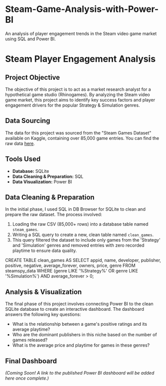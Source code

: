 # Steam-Game-Analysis-with-Power-BI
An analysis of player engagement trends in the Steam video game market using SQL and Power BI.
# Steam Player Engagement Analysis

## Project Objective
The objective of this project is to act as a market research analyst for a hypothetical game studio (Rhinogames). By analyzing the Steam video game market, this project aims to identify key success factors and player engagement drivers for the popular Strategy & Simulation genres.

## Data Sourcing
The data for this project was sourced from the "Steam Games Dataset" available on Kaggle, containing over 85,000 game entries. You can find the raw data [here](https://www.kaggle.com/datasets/fronkongames/steam-games-dataset).

## Tools Used
* **Database:** SQLite
* **Data Cleaning & Preparation:** SQL
* **Data Visualization:** Power BI

## Data Cleaning & Preparation
In the initial phase, I used SQL in DB Browser for SQLite to clean and prepare the raw dataset. The process involved:
1.  Loading the raw CSV (85,000+ rows) into a database table named `steam_games`.
2.  Writing a SQL query to create a new, clean table named `clean_games`.
3.  This query filtered the dataset to include only games from the 'Strategy' and 'Simulation' genres and removed entries with zero recorded playtime to ensure data quality.

CREATE TABLE clean_games AS
SELECT
    appid,
    name,
    developer,
    publisher,
    positive,
    negative,
    average_forever,
    owners,
    price,
    genre
FROM
    steamspy_data
WHERE
    (genre LIKE '%Strategy%' OR genre LIKE '%Simulation%')
    AND average_forever > 0;

## Analysis & Visualization
The final phase of this project involves connecting Power BI to the clean SQLite database to create an interactive dashboard. The dashboard answers the following key questions:
* What is the relationship between a game's positive ratings and its average playtime?
* Who are the dominant publishers in this niche based on the number of games released?
* What is the average price and playtime for games in these genres?

## Final Dashboard
*(Coming Soon! A link to the published Power BI dashboard will be added here once complete.)*
